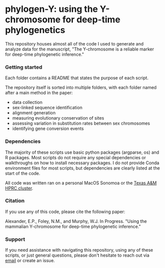# phylogen-Y: using the Y-chromosome for deep-time phylogenetics

This repository houses almost all of the code I used to generate and analyze data for the manuscript, "The Y-chromosome is a reliable marker for deep-time phylogenetic inference."

### Getting started
Each folder contains a README that states the purpose of each script.

The repository itself is sorted into multiple folders, with each folder named after a main method in the paper:
* data collection
* sex-linked sequence identification
* alignment generation
* measuring evolutionary conservation of sites
* assessing variation in substitution rates between sex chromosomes
* identifying gene conversion events

### Dependencies
The majority of these scripts use basic python packages (argparse, os) and R packages. Most scripts do not require any special dependencies or walkthroughs on how to install necessary packages. I do not provide Conda environment files for most scripts, but dependencies are clearly listed at the start of the code.

All code was written ran on a personal MacOS Sonomoa or the [Texas A&M HPRC cluster](https://hprc.tamu.edu).

### Citation
If you use any of this code, please cite the following paper:

Alexander, E.P., Foley, N.M., and Murphy, W.J. In Progress. "Using the mammalian Y-chromosome for deep-time phylogenetic inference."
 
### Support

If you need assistance with navigating this repository, using any of these scripts, or just general questions, please don't hesitate to reach out via [email](emmarie.alexander@tamu.edu) or create an issue.

